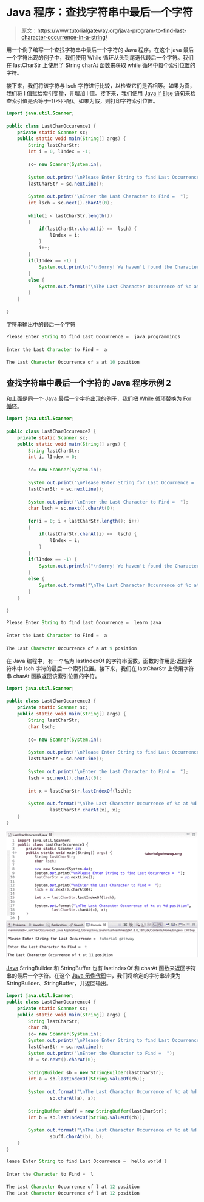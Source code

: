 # Java 程序：查找字符串中最后一个字符

> 原文：<https://www.tutorialgateway.org/java-program-to-find-last-character-occurrence-in-a-string/>

用一个例子编写一个查找字符串中最后一个字符的 Java 程序。在这个 java 最后一个字符出现的例子中，我们使用 While 循环从头到尾迭代最后一个字符。我们在 lastCharStr 上使用了 String charAt 函数来获取 while 循环中每个索引位置的字符。

接下来，我们将该字符与 lsch 字符进行比较，以检查它们是否相等。如果为真，我们将 I 值赋给索引变量，并增加 I 值。接下来，我们使用 [Java If Else 语句](https://www.tutorialgateway.org/java-if-else-statement/)来检查索引值是否等于-1(不匹配)。如果为假，则打印字符索引位置。

```java
import java.util.Scanner;

public class LastCharOccurence1 {
	private static Scanner sc;
	public static void main(String[] args) {
		String lastCharStr;
		int i = 0, lIndex = -1;

		sc= new Scanner(System.in);

		System.out.print("\nPlease Enter String to find Last Occurrence =  ");
		lastCharStr = sc.nextLine();

		System.out.print("\nEnter the Last Character to Find =  ");
		int lsch = sc.next().charAt(0);

		while(i < lastCharStr.length())
		{
			if(lastCharStr.charAt(i) ==  lsch) {
				lIndex = i;
			}
			i++;
		}
		if(lIndex == -1) {
			System.out.println("\nSorry! We haven't found the Character ");
		}
		else {
			System.out.format("\nThe Last Character Occurrence of %c at %d position", lsch, lIndex);
		}
	}

}
```

字符串输出中的最后一个字符

```java
Please Enter String to find Last Occurrence =  java programmings

Enter the Last Character to Find =  a

The Last Character Occurrence of a at 10 position
```

## 查找字符串中最后一个字符的 Java 程序示例 2

和上面是同一个 Java 最后一个字符出现的例子，我们把 [While 循环](https://www.tutorialgateway.org/java-while-loop/)替换为 [For 循环](https://www.tutorialgateway.org/java-for-loop/)。

```java
import java.util.Scanner;

public class LastCharOccurence2 {
	private static Scanner sc;
	public static void main(String[] args) {
		String lastCharStr;
		int i, lIndex = 0;

		sc= new Scanner(System.in);

		System.out.print("\nPlease Enter String for Last Occurrence =  ");
		lastCharStr = sc.nextLine();

		System.out.print("\nEnter the Last Character to Find =  ");
		char lsch = sc.next().charAt(0);

		for(i = 0; i < lastCharStr.length(); i++)
		{
			if(lastCharStr.charAt(i) ==  lsch) {
				lIndex = i;
			}
		}
		if(lIndex == -1) {
			System.out.println("\nSorry! We haven't found the Character ");
		}
		else {
			System.out.format("\nThe Last Character Occurrence of %c at %d position", lsch, lIndex );
		}
	}

}
```

```java
Please Enter String to find Last Occurrence =  learn java

Enter the Last Character to Find =  a

The Last Character Occurrence of a at 9 position
```

在 Java 编程中，有一个名为 lastIndexOf 的字符串函数。函数的作用是:返回字符串中 lsch 字符的最后一个索引位置。接下来，我们在 lastCharStr 上使用字符串 charAt 函数返回该索引位置的字符。

```java
import java.util.Scanner;

public class LastCharOccurence3 {
	private static Scanner sc;
	public static void main(String[] args) {
		String lastCharStr;
		char lsch;

		sc= new Scanner(System.in);

		System.out.print("\nPlease Enter String to find Last Occurrence =  ");
		lastCharStr = sc.nextLine();

		System.out.print("\nEnter the Last Character to Find =  ");
		lsch = sc.next().charAt(0);

		int x = lastCharStr.lastIndexOf(lsch);

		System.out.format("\nThe Last Character Occurrence of %c at %d position", 
				lastCharStr.charAt(x), x);
	}
}
```

![Java Program to Find Last Character Occurrence in a String 3](img/c095d250812503c93b69a3801e43a7a2.png)

[Java](https://www.tutorialgateway.org/java-tutorial/) StringBuilder 和 StringBuffer 也有 lastIndexOf 和 charAt 函数来返回字符串的最后一个字符。在这个 [Java 示例代码](https://www.tutorialgateway.org/learn-java-programs/)中，我们将给定的字符串转换为 StringBuilder、StringBuffer，并返回输出。

```java
import java.util.Scanner;
public class LastCharOccurence4 {
	private static Scanner sc;
	public static void main(String[] args) {
		String lastCharStr;
		char ch;		
		sc= new Scanner(System.in);
		System.out.print("\nPlease Enter String to find Last Occurrence =  ");
		lastCharStr = sc.nextLine();		
		System.out.print("\nEnter the Character to Find =  ");
		ch = sc.next().charAt(0);

		StringBuilder sb = new StringBuilder(lastCharStr);
		int a = sb.lastIndexOf(String.valueOf(ch));

		System.out.format("\nThe Last Character Occurrence of %c at %d position", 
				sb.charAt(a), a);

		StringBuffer sbuff = new StringBuffer(lastCharStr);
		int b = sb.lastIndexOf(String.valueOf(ch));

		System.out.format("\nThe Last Character Occurrence of %c at %d position", 
				sbuff.charAt(b), b);
	}
}
```

```java
lease Enter String to find Last Occurrence =  hello world l

Enter the Character to Find =  l

The Last Character Occurrence of l at 12 position
The Last Character Occurrence of l at 12 position
```